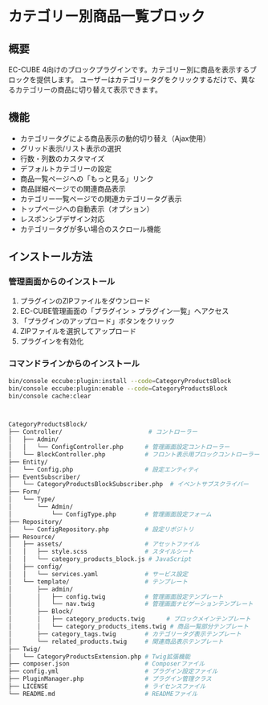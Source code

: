 # カテゴリー別商品一覧ブロック

## 概要
EC-CUBE 4向けのブロックプラグインです。カテゴリー別に商品を表示するブロックを提供します。
ユーザーはカテゴリータグをクリックするだけで、異なるカテゴリーの商品に切り替えて表示できます。

## 機能
- カテゴリータグによる商品表示の動的切り替え（Ajax使用）
- グリッド表示/リスト表示の選択
- 行数・列数のカスタマイズ
- デフォルトカテゴリーの設定
- 商品一覧ページへの「もっと見る」リンク
- 商品詳細ページでの関連商品表示
- カテゴリー一覧ページでの関連カテゴリータグ表示
- トップページへの自動表示（オプション）
- レスポンシブデザイン対応
- カテゴリータグが多い場合のスクロール機能

## インストール方法

### 管理画面からのインストール
1. プラグインのZIPファイルをダウンロード
2. EC-CUBE管理画面の「プラグイン > プラグイン一覧」へアクセス
3. 「プラグインのアップロード」ボタンをクリック
4. ZIPファイルを選択してアップロード
5. プラグインを有効化

### コマンドラインからのインストール
```bash
bin/console eccube:plugin:install --code=CategoryProductsBlock
bin/console eccube:plugin:enable --code=CategoryProductsBlock
bin/console cache:clear



CategoryProductsBlock/
├── Controller/                        # コントローラー
│   ├── Admin/
│   │   └── ConfigController.php      # 管理画面設定コントローラー
│   └── BlockController.php           # フロント表示用ブロックコントローラー
├── Entity/
│   └── Config.php                    # 設定エンティティ
├── EventSubscriber/
│   └── CategoryProductsBlockSubscriber.php  # イベントサブスクライバー
├── Form/
│   └── Type/
│       └── Admin/
│           └── ConfigType.php        # 管理画面設定フォーム
├── Repository/
│   └── ConfigRepository.php          # 設定リポジトリ
├── Resource/
│   ├── assets/                       # アセットファイル
│   │   ├── style.scss                # スタイルシート
│   │   └── category_products_block.js # JavaScript
│   ├── config/
│   │   └── services.yaml             # サービス設定
│   └── template/                     # テンプレート
│       ├── admin/
│       │   ├── config.twig           # 管理画面設定テンプレート
│       │   └── nav.twig              # 管理画面ナビゲーションテンプレート
│       ├── Block/
│       │   ├── category_products.twig      # ブロックメインテンプレート
│       │   └── category_products_items.twig # 商品一覧部分テンプレート
│       ├── category_tags.twig        # カテゴリータグ表示テンプレート
│       └── related_products.twig     # 関連商品表示テンプレート
├── Twig/
│   └── CategoryProductsExtension.php # Twig拡張機能
├── composer.json                     # Composerファイル
├── config.yml                        # プラグイン設定ファイル
├── PluginManager.php                 # プラグイン管理クラス
├── LICENSE                           # ライセンスファイル
└── README.md                         # READMEファイル